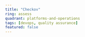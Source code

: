 ```yaml
---
title: "Checkov"
ring: assess
quadrant: platforms-and-operations
tags: [devops, quality assurance]
featured: false
---
```

